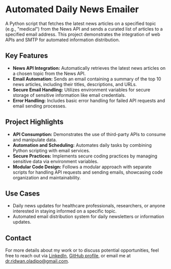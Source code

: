 # Automated Daily News Emailer


A Python script that fetches the latest news articles on a specified topic (e.g., "medical") from the News API and 
sends a curated list of articles to a specified email address. This project demonstrates the integration of web 
APIs and SMTP for automated information distribution.

## Key Features

- **News API Integration:** Automatically retrieves the latest news articles on a chosen topic from the News API.
- **Email Automation:** Sends an email containing a summary of the top 10 news articles, including their titles, 
descriptions, and URLs.
- **Secure Email Handling:** Utilizes environment variables for secure storage of sensitive information like email 
credentials.
- **Error Handling:** Includes basic error handling for failed API requests and email sending processes.

## Project Highlights

- **API Consumption:** Demonstrates the use of third-party APIs to consume and manipulate data.
- **Automation and Scheduling:** Automates daily tasks by combining Python scripting with email services.
- **Secure Practices:** Implements secure coding practices by managing sensitive data via environment variables.
- **Modular Code Design:** Follows a modular approach with separate scripts for handling API requests and sending 
emails, showcasing code organization and maintainability.

## Use Cases

- Daily news updates for healthcare professionals, researchers, or anyone interested in staying informed on a specific topic.
- Automated email distribution system for daily newsletters or information updates.

## Contact

For more details about my work or to discuss potential opportunities, feel free to reach out via [LinkedIn](#), 
[GitHub profile](#), or email me at [dr.ridwan.oladipo@gmail.com](mailto:your.email@example.com).
